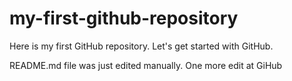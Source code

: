 # my-first-github-repository
Here is my first GitHub repository. Let's get started with GitHub.

README.md file was just edited manually. One more edit at GiHub
